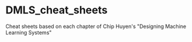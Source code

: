 # DMLS_cheat_sheets
Cheat sheets based on each chapter of Chip Huyen's "Designing Machine Learning Systems"
